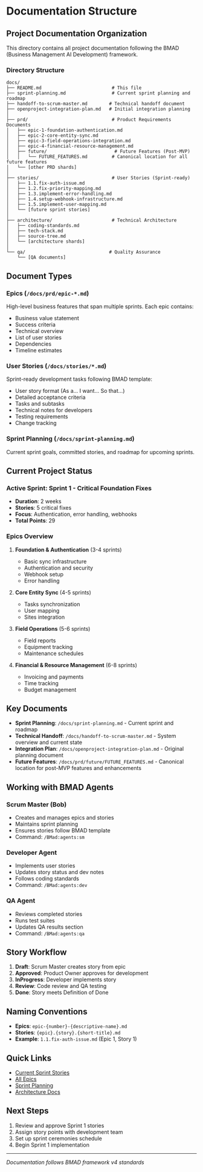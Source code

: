 # Documentation Structure

## Project Documentation Organization

This directory contains all project documentation following the BMAD (Business Management AI Development) framework.

### Directory Structure

```
docs/
├── README.md                          # This file
├── sprint-planning.md                 # Current sprint planning and roadmap
├── handoff-to-scrum-master.md        # Technical handoff document
├── openproject-integration-plan.md   # Initial integration planning
│
├── prd/                               # Product Requirements Documents
│   ├── epic-1-foundation-authentication.md
│   ├── epic-2-core-entity-sync.md
│   ├── epic-3-field-operations-integration.md
│   ├── epic-4-financial-resource-management.md
│   ├── future/                         # Future Features (Post-MVP)
│   │   └── FUTURE_FEATURES.md         # Canonical location for all future features
│   └── [other PRD shards]
│
├── stories/                           # User Stories (Sprint-ready)
│   ├── 1.1.fix-auth-issue.md
│   ├── 1.2.fix-priority-mapping.md
│   ├── 1.3.implement-error-handling.md
│   ├── 1.4.setup-webhook-infrastructure.md
│   ├── 1.5.implement-user-mapping.md
│   └── [future sprint stories]
│
├── architecture/                      # Technical Architecture
│   ├── coding-standards.md
│   ├── tech-stack.md
│   ├── source-tree.md
│   └── [architecture shards]
│
└── qa/                               # Quality Assurance
    └── [QA documents]
```

## Document Types

### Epics (`/docs/prd/epic-*.md`)

High-level business features that span multiple sprints. Each epic contains:

- Business value statement
- Success criteria
- Technical overview
- List of user stories
- Dependencies
- Timeline estimates

### User Stories (`/docs/stories/*.md`)

Sprint-ready development tasks following BMAD template:

- User story format (As a... I want... So that...)
- Detailed acceptance criteria
- Tasks and subtasks
- Technical notes for developers
- Testing requirements
- Change tracking

### Sprint Planning (`/docs/sprint-planning.md`)

Current sprint goals, committed stories, and roadmap for upcoming sprints.

## Current Project Status

### Active Sprint: Sprint 1 - Critical Foundation Fixes

- **Duration**: 2 weeks
- **Stories**: 5 critical fixes
- **Focus**: Authentication, error handling, webhooks
- **Total Points**: 29

### Epics Overview

1. **Foundation & Authentication** (3-4 sprints)
   - Basic sync infrastructure
   - Authentication and security
   - Webhook setup
   - Error handling

2. **Core Entity Sync** (4-5 sprints)
   - Tasks synchronization
   - User mapping
   - Sites integration

3. **Field Operations** (5-6 sprints)
   - Field reports
   - Equipment tracking
   - Maintenance schedules

4. **Financial & Resource Management** (6-8 sprints)
   - Invoicing and payments
   - Time tracking
   - Budget management

## Key Documents

- **Sprint Planning**: `/docs/sprint-planning.md` - Current sprint and roadmap
- **Technical Handoff**: `/docs/handoff-to-scrum-master.md` - System overview and current state
- **Integration Plan**: `/docs/openproject-integration-plan.md` - Original planning document
- **Future Features**: `/docs/prd/future/FUTURE_FEATURES.md` - Canonical location for post-MVP features and enhancements

## Working with BMAD Agents

### Scrum Master (Bob)

- Creates and manages epics and stories
- Maintains sprint planning
- Ensures stories follow BMAD template
- Command: `/BMad:agents:sm`

### Developer Agent

- Implements user stories
- Updates story status and dev notes
- Follows coding standards
- Command: `/BMad:agents:dev`

### QA Agent

- Reviews completed stories
- Runs test suites
- Updates QA results section
- Command: `/BMad:agents:qa`

## Story Workflow

1. **Draft**: Scrum Master creates story from epic
2. **Approved**: Product Owner approves for development
3. **InProgress**: Developer implements story
4. **Review**: Code review and QA testing
5. **Done**: Story meets Definition of Done

## Naming Conventions

- **Epics**: `epic-{number}-{descriptive-name}.md`
- **Stories**: `{epic}.{story}.{short-title}.md`
- **Example**: `1.1.fix-auth-issue.md` (Epic 1, Story 1)

## Quick Links

- [Current Sprint Stories](/docs/stories/)
- [All Epics](/docs/prd/)
- [Sprint Planning](/docs/sprint-planning.md)
- [Architecture Docs](/docs/architecture/)

## Next Steps

1. Review and approve Sprint 1 stories
2. Assign story points with development team
3. Set up sprint ceremonies schedule
4. Begin Sprint 1 implementation

---

*Documentation follows BMAD framework v4 standards*
